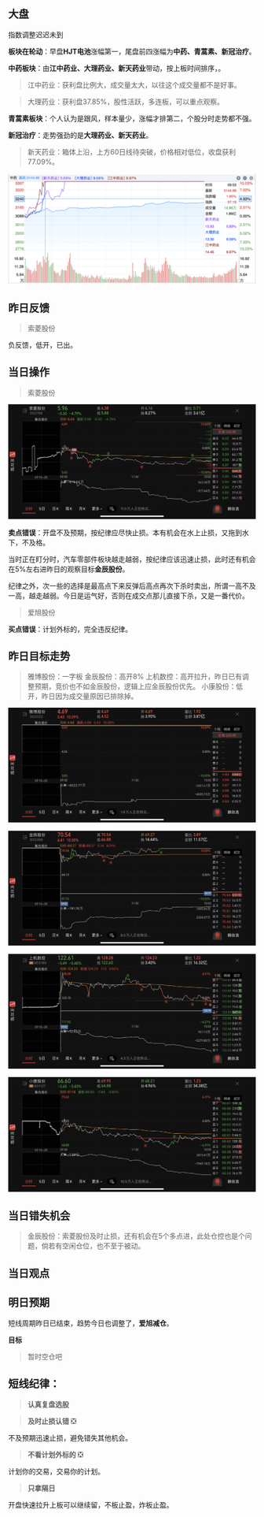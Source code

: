 ## 大盘

指数调整迟迟未到

**板块在轮动**：早盘**HJT电池**涨幅第一，尾盘前四涨幅为**中药、青蒿素、新冠治疗**。

**中药板块**：由**江中药业、大理药业、新天药业**带动，按上板时间排序，。

> 江中药业：获利盘比例大，成交量太大，以往这个成交量都不是好事。

> 大理药业：获利盘37.85%，股性活跃，多连板，可以重点观察。

**青蒿素板块**：个人认为是跟风，样本量少，涨幅才排第二，个股分时走势都不强。

**新冠治疗**：走势强劲的是**大理药业、新天药业**。

> 新天药业：箱体上沿，上方60日线待突破，价格相对低位，收盘获利77.09%。

![img](resource/2022-06-07_zhongyao.png)

## 昨日反馈

> 索菱股份

负反馈，低开，已出。

## 当日操作

> 索菱股份

![img](resource/2022-06-07_slgf.jpg)

**卖点错误**：开盘不及预期，按纪律应尽快止损。本有机会在水上止损，又拖到水下，不及格。

当时正在盯分时，汽车零部件板块越走越弱，按纪律应该迅速止损，此时还有机会在5%左右进昨日的观察目标**金辰股份**。

纪律之外，次一些的选择是最高点下来反弹后高点再次下杀时卖出，所谓一高不及一高，越走越弱。今日是运气好，否则在成交点那儿直接下杀，又是一番代价。

> 爱旭股份

**买点错误**：计划外标的，完全违反纪律。

## 昨日目标走势

> 雅博股份：一字板
> 金辰股份：高开8%
> 上机数控：高开拉升，昨日已有调整预期，竞价也不如金辰股份，逻辑上应金辰股份优先。
> 小康股份：低开，昨日因为成交量原因已排除掉。

![img](resource/2022-06-07_ybgf.jpg)

![img](resource/2022-06-07_jcgf.jpg)

![img](resource/2022-06-07_sjsk.jpg)

![img](resource/2022-06-07_xkgf.jpg)

## 当日错失机会

> 金辰股份：索菱股份及时止损，还有机会在5个多点进，此处仓控也是个问题，倘若有空闲仓位，也不至于被动。

## 当日观点

> 

> 

## 明日预期

短线周期昨日已结束，趋势今日也调整了，**爱旭减仓**。

**目标**

> 暂时空仓吧

## 短线纪律：

> **认真复盘选股**

> **及时止损认错** ❎

不及预期迅速止损，避免错失其他机会。

> **不看计划外标的** ❎

计划你的交易，交易你的计划。

> **只拿隔日**

开盘快速拉升上板可以继续留，不板止盈，炸板止盈。